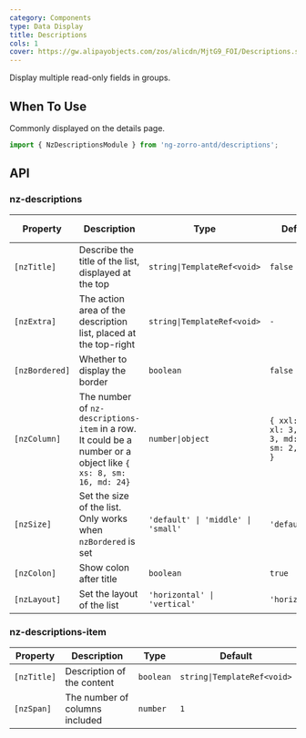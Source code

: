 ```yaml
---
category: Components
type: Data Display
title: Descriptions
cols: 1
cover: https://gw.alipayobjects.com/zos/alicdn/MjtG9_FOI/Descriptions.svg
---
```


Display multiple read-only fields in groups.

## When To Use

Commonly displayed on the details page.

```ts
import { NzDescriptionsModule } from 'ng-zorro-antd/descriptions';
```

## API

### nz-descriptions

| Property       | Description                                                                                                     | Type                               | Default                                         | Global Config |
| -------------- | --------------------------------------------------------------------------------------------------------------- | ---------------------------------- | ----------------------------------------------- | ------------- |
| `[nzTitle]`    | Describe the title of the list, displayed at the top                                                            | `string\|TemplateRef<void>`        | `false`                                         |
| `[nzExtra]`    | The action area of the description list, placed at the top-right                                                | `string\|TemplateRef<void>`        | `-`                                             |
| `[nzBordered]` | Whether to display the border                                                                                   | `boolean`                          | `false`                                         | ✅             |
| `[nzColumn]`   | The number of `nz-descriptions-item` in a row. It could be a number or a object like `{ xs: 8, sm: 16, md: 24}` | `number\|object`                   | `{ xxl: 3, xl: 3, lg: 3, md: 3, sm: 2, xs: 1 }` | ✅             |
| `[nzSize]`     | Set the size of the list. Only works when `nzBordered` is set                                                   | `'default' \| 'middle' \| 'small'` | `'default'`                                     | ✅             |
| `[nzColon]`    | Show colon after title                                                                                          | `boolean`                          | `true`                                          | ✅             |
| `[nzLayout]`   | Set the layout of the list                                                                                      | `'horizontal' \| 'vertical'`       | `'horizontal'`                                  |               |

### nz-descriptions-item

| Property    | Description                    | Type      | Default                     |
| ----------- | ------------------------------ | --------- | --------------------------- |
| `[nzTitle]` | Description of the content     | `boolean` | `string\|TemplateRef<void>` |
| `[nzSpan]`  | The number of columns included | `number`  | `1`                         |
